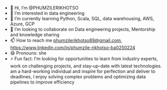 - 👋 Hi, I’m @PHUMZILERIKHOTSO
- 👀 I’m interested in data engineering 
- 🌱 I’m currently learning Python, Scala, SQL, data warehousing, AWS, Azure, GCP
- 💞️ I’m looking to collaborate on Data engineering projects, Mentorship and knowledge sharing 
- 📫 How to reach me phumzilerikhotso89@gmail.com, https://www.linkedin.com/in/phumzile-rikhotso-ba0250224
- 😄 Pronouns: she
- ⚡ Fun fact: I'm
looking for opportunities to learn from industry experts, work
on challenging projects, and stay-up-date with latest
technologies. am a hard-working individual and inspire for
perfection and deliver to deadlines, I enjoy solving complex problems and optimizing data pipelines to improve efficiency 

<!---
PHUMZILERIKHOTSO/PHUMZILERIKHOTSO is a ✨ special ✨ repository because its `README.md` (this file) appears on your GitHub profile.
You can click the Preview link to take a look at your changes.
--->
